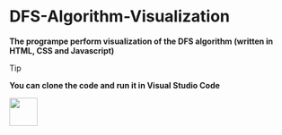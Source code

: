 # DFS-Algorithm-Visualization
**The programpe perform visualization of the DFS algorithm (written in HTML, CSS and Javascript)**

> [!TIP]
> **You can clone the code and run it in Visual Studio Code**

<img src="https://github.com/user-attachments/assets/077b059e-dab6-4648-b204-f66b45b5e2d0" width="50" height="50" />
